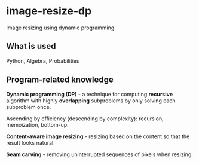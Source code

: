 # image-resize-dp
Image resizing using dynamic programming

## What is used
Python, Algebra, Probabilities

## Program-related knowledge

**Dynamic programming (DP)** - a technique for computing **recursive** algorithm with
highly **overlapping** subproblems by only solving each subproblem once.

Ascending by efficiency (descending by complexity): recursion, memoization, bottom-up.

**Content-aware image resizing** - resizing based on the content so that the result
looks natural.

**Seam carving** - removing uninterrupted sequences of pixels when resizing.